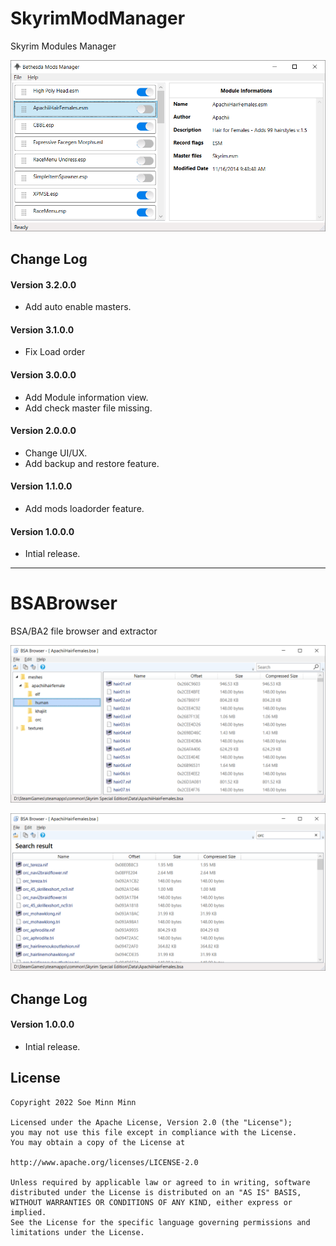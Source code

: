 # SkyrimModManager
Skyrim Modules Manager

![SkyrimModManager Screenshot][1]

## Change Log

#### Version 3.2.0.0
- Add auto enable masters.

#### Version 3.1.0.0
- Fix Load order

#### Version 3.0.0.0
- Add Module information view.
- Add check master file missing.

#### Version 2.0.0.0
- Change UI/UX.
- Add backup and restore feature.

#### Version 1.1.0.0
- Add mods loadorder feature.

#### Version 1.0.0.0
- Intial release.

-------

# BSABrowser
BSA/BA2 file browser and extractor

![BSABrowser Main][2]

![BSABrowser Search][3]

## Change Log

#### Version 1.0.0.0
- Intial release.

License
-------

    Copyright 2022 Soe Minn Minn
    
    Licensed under the Apache License, Version 2.0 (the "License");
    you may not use this file except in compliance with the License.
    You may obtain a copy of the License at
    
    http://www.apache.org/licenses/LICENSE-2.0
    
    Unless required by applicable law or agreed to in writing, software
    distributed under the License is distributed on an "AS IS" BASIS,
    WITHOUT WARRANTIES OR CONDITIONS OF ANY KIND, either express or implied.
    See the License for the specific language governing permissions and
    limitations under the License.

[1]: https://raw.githubusercontent.com/soeminnminn/SkyrimModManager/main/Screenshot.png
[2]: https://raw.githubusercontent.com/soeminnminn/SkyrimModManager/main/BsaBrowser-shot-1.png
[3]: https://raw.githubusercontent.com/soeminnminn/SkyrimModManager/main/BsaBrowser-shot-2.png
